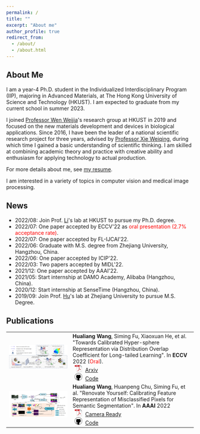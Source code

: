 ```yaml
---
permalink: /
title: ""
excerpt: "About me"
author_profile: true
redirect_from: 
  - /about/
  - /about.html
---
```

## About Me
I am a year-4 Ph.D. student in the Individualized Interdisciplinary Program (IIP), majoring in Advanced Materials, at The Hong Kong University of Science and Technology (HKUST). I am expected to graduate from my current school in summer 2023. 

I joined [Professor Wen Weijia](https://facultyprofiles.hkust.edu.hk/profiles.php?profile=weijia-wen-phwen)'s research group at HKUST in 2019 and focused on the new materials development and devices in biological applications. Since 2016, I have been the leader of a national scientific research project for three years, advised by [Professor Xie Weiqing](http://groupxie.com), during which time I gained a basic understanding of scientific thinking. I am skilled at combining academic theory and practice with creative ability and enthusiasm for applying technology to actual production. 

For more details about me, see [my resume](cvysy).




I am interested in a variety of topics in computer vision and medical image processing.


## News
- 2022/08: Join Prof. [Li](https://xmengli.github.io/)'s lab at HKUST to pursue my Ph.D. degree.
- 2022/07: One paper accepted by ECCV'22 as <font color='red'>oral presentation (2.7% acceptance rate)</font>. 
- 2022/07: One paper accepted by FL-IJCAI'22.
- 2022/06: Graduate with M.S. degree from Zhejiang University, Hangzhou, China.
- 2022/06: One paper accepted by ICIP'22.
- 2022/03: Two papers accepted by MIDL'22. 
- 2021/12: One paper accepted by AAAI'22.
- 2021/05: Start internship at DAMO Academy, Alibaba (Hangzhou, China).
- 2020/12: Start internship at SenseTime (Hangzhou, China).
- 2019/09: Join Prof. [Hu](https://person.zju.edu.cn/en/huhaoji)'s lab at Zhejiang University to pursue M.S. Degree.


## Publications
<table style="border: none; border-collapse: collapse;" border="0">

<tr style="border-collapse: separate; border-spacing:30em;">
  <td style="border-collapse: collapse; border: none;">
    <img src="https://raw.githubusercontent.com/SiLangWHL/silangwhl.github.io/master/images/vmf.png" width="800" />
  </td>
  <td style="border-collapse: collapse; border: none;">
    <b>Hualiang Wang</b>, Siming Fu, Xiaoxuan He, et al.
    "Towards Calibrated Hyper-sphere Representation via Distribution Overlap Coefficient for Long-tailed Learning".
    In <b>ECCV</b> 2022 (<font color='red'>Oral</font>).<br>
    <img src="https://raw.githubusercontent.com/SiLangWHL/silangwhl.github.io/master/images/pdf_icon.png" width="20" height="20" hspace="5">
    <span><a href="https://arxiv.org/pdf/2208.10043.pdf">Arxiv</a></span><br>
    <img src="https://raw.githubusercontent.com/SiLangWHL/silangwhl.github.io/master/images/github_icon.png" width="20" height="20" hspace="5">
    <span><a href="https://github.com/SiLangWHL/vMF-OP">Code</a></span>
  </td>
</tr>
 
<tr style="border-collapse: separate; border-spacing:30em;">
  <td style="border-collapse: collapse; border: none;">
    <img src="https://raw.githubusercontent.com/SiLangWHL/silangwhl.github.io/master/images/rch.png" width="800" />
  </td>
  <td style="border-collapse: collapse; border: none;">
    <b>Hualiang Wang</b>, Huanpeng Chu, Siming Fu, et al.
    "Renovate Yourself: Calibrating Feature Representation of Misclassified Pixels for Semantic Segmentation".
    In <b>AAAI</b> 2022<br>
    <img src="https://raw.githubusercontent.com/SiLangWHL/silangwhl.github.io/master/images/pdf_icon.png" width="20" height="20" hspace="5">
    <span><a href="https://ojs.aaai.org/index.php/AAAI/article/view/20145">Camera Ready</a></span><br>
    <img src="https://raw.githubusercontent.com/SiLangWHL/silangwhl.github.io/master/images/github_icon.png" width="20" height="20" hspace="5">
    <span><a href="https://github.com/VipaiLab/RCH">Code</a></span>
  </td>
</tr>
  
</table>
